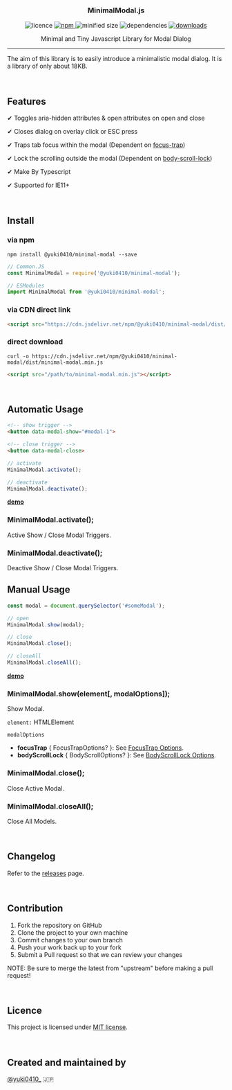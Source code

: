 <h3 align="center">
  MinimalModal.js
</h3>

<p align="center">
  <img src="https://img.shields.io/npm/l/@yuki0410/minimal-modal" alt="licence">

  <a href="https://www.npmjs.com/package/@yuki0410/minimal-modal" target="_blank">
    <img src="https://img.shields.io/npm/v/@yuki0410/minimal-modal.svg" alt="npm">
  </a>

  <img src="https://img.shields.io/bundlephobia/min/@yuki0410/minimal-modal" alt="minified size">

  <img src="https://img.shields.io/david/ohnaka0410/minimal-modal" alt="dependencies">

  <a href="https://www.npmjs.com/package/@yuki0410/minimal-modal">
    <img src="https://img.shields.io/npm/dt/@yuki0410/minimal-modal" alt="downloads">
  </a>
</p>

<p align="center">
  Minimal and Tiny Javascript Library for Modal Dialog
</p>

---

The aim of this library is to easily introduce a minimalistic modal dialog. It is a library of only about 18KB.

&nbsp;

## Features
✔ Toggles aria-hidden attributes & open attributes on open and close

✔ Closes dialog on overlay click or ESC press

✔ Traps tab focus within the modal (Dependent on [focus-trap](https://www.npmjs.com/package/focus-trap))

✔ Lock the scrolling outside the modal (Dependent on [body-scroll-lock](https://www.npmjs.com/package/body-scroll-lock))

✔ Make By Typescript

✔ Supported for IE11+

&nbsp;

## Install

### via npm
```shell
npm install @yuki0410/minimal-modal --save
```

```javascript
// Common.JS
const MinimalModal = require('@yuki0410/minimal-modal');

// ESModules
import MinimalModal from '@yuki0410/minimal-modal';
```

### via CDN direct link
```html
<script src="https://cdn.jsdelivr.net/npm/@yuki0410/minimal-modal/dist/minimal-modal.min.js"></script>
```

### direct download
```shell
curl -o https://cdn.jsdelivr.net/npm/@yuki0410/minimal-modal/dist/minimal-modal.min.js
```

```html
<script src="/path/to/minimal-modal.min.js"></script>
```

&nbsp;

## Automatic Usage

```html
<!-- show trigger -->
<button data-modal-show="#modal-1">

<!-- close trigger -->
<button data-modal-close>
```
```javascript
// activate
MinimalModal.activate();

// deactivate
MinimalModal.deactivate();
```

**[demo](https://ohnaka0410.github.io/minimal-modal/demo/automatic.html)**

### MinimalModal.activate();
Active Show / Close Modal Triggers.

### MinimalModal.deactivate();
Deactive Show / Close Modal Triggers.

## Manual Usage
```javascript
const modal = document.querySelector('#someModal');

// open
MinimalModal.show(modal);

// close
MinimalModal.close();

// closeAll
MinimalModal.closeAll();
```

**[demo](https://ohnaka0410.github.io/minimal-modal/demo/manual.html)**

### MinimalModal.show(element[, modalOptions]);
Show Modal.

`element:` HTMLElement

`modalOptions`
- **focusTrap** { FocusTrapOptions? }: See [FocusTrap Options](https://github.com/focus-trap/focus-trap#createfocustrapelement-createoptions).
- **bodyScrollLock** { BodyScrollOptions? }: See [BodyScrollLock Options](https://github.com/willmcpo/body-scroll-lock#options).

### MinimalModal.close();
Close Active Modal.

### MinimalModal.closeAll();
Close All Models.

&nbsp;

## Changelog
Refer to the [releases](https://github.com/ohnaka0410/minimal-modal/releases) page.

&nbsp;

## Contribution
1. Fork the repository on GitHub
1. Clone the project to your own machine
1. Commit changes to your own branch
1. Push your work back up to your fork
1. Submit a Pull request so that we can review your changes

NOTE: Be sure to merge the latest from "upstream" before making a pull request!

&nbsp;

## Licence
This project is licensed under [MIT license](https://opensource.org/licenses/MIT).

&nbsp;

## Created and maintained by

[@yuki0410_](https://twitter.com/yuki0410_) 🇯🇵
